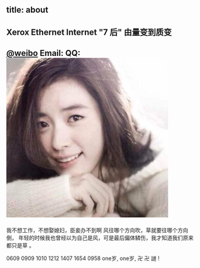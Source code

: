 title: about
---
## Xerox Ethernet Internet "7 后" 由量变到质变
[@weibo]() Email:  QQ:
![](/pic/tracker.jpg)
---
我不想工作，不想娶媳妇，臣妾办不到啊
风往哪个方向吹，草就要往哪个方向倒，
年轻的时候我也曾经以为自己是风，可是最后偏体鳞伤，我才知道我们原来都只是草 。

0609 0909 1010 1212 1407 1654 0958
one岁, one岁, 卍 卍 譢 !